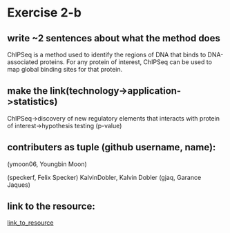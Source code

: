 # Exercise 2-b

## write ~2 sentences about what the method does

ChIPSeq is a method used to identify the regions of DNA that binds to DNA-associated proteins.
For any protein of interest, ChIPSeq can be used to map global binding sites for that protein.

## make the link(technology->application->statistics)


ChIPSeq->discovery of new regulatory elements that interacts with protein of interest->hypothesis testing (p-value)

## contributers as tuple (github username, name):

(ymoon06, Youngbin Moon)

(speckerf, Felix Specker)
KalvinDobler, Kalvin Dobler
(gjaq, Garance Jaques)
## link to the resource:

[link_to_resource](https://science.sciencemag.org/content/316/5830/1497?hwshib2=authn%3A1600986291%3A20200923%253Afa68459e-7542-4c13-93df-c33860c13fe5%3A0%3A0%3A0%3AmHdLlj0oHezGysPSsB%2FBGg%3D%3D)

